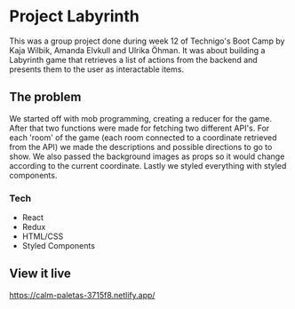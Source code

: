 # Project Labyrinth

This was a group project done during week 12 of Technigo's Boot Camp by Kaja Wilbik, Amanda Elvkull and Ulrika Öhman. It was about building a Labyrinth game that retrieves a list of actions from the backend and presents them to the user as interactable items.

## The problem

We started off with mob programming, creating a reducer for the game. After that two functions were made for fetching two different API's. For each 'room' of the game (each room connected to a coordinate retrieved from the API) we made the descriptions and possible directions to go to show. We also passed the background images as props so it would change according to the current coordinate. Lastly we styled everything with styled components.

### Tech
- React
- Redux
- HTML/CSS
- Styled Components

## View it live

https://calm-paletas-3715f8.netlify.app/
